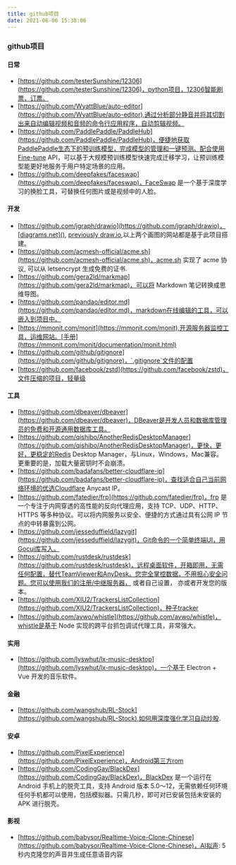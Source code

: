 ```yaml
---
title: github项目
date: 2021-06-06 15:38:06
---
```



### github项目

#### 日常
* [https://github.com/testerSunshine/12306](https://github.com/testerSunshine/12306)，python项目，12306智能刷票，订票。
* [https://github.com/WyattBlue/auto-editor](https://github.com/WyattBlue/auto-editor),通过分析部分静音并将其切割出来自动编辑视频和音频的命令行应用程序，自动剪辑视频。
* [https://github.com/PaddlePaddle/PaddleHub](https://github.com/PaddlePaddle/PaddleHub)，便捷地获取PaddlePaddle生态下的预训练模型，完成模型的管理和一键预测。配合使用Fine-tune API，可以基于大规模预训练模型快速完成迁移学习，让预训练模型能更好地服务于用户特定场景的应用。
* [https://github.com/deepfakes/faceswap](https://github.com/deepfakes/faceswap)，FaceSwap 是一个基于深度学习的换脸工具，可替换任何图片或是视频中的人脸。


#### 开发
* [https://github.com/jgraph/drawio](https://github.com/jgraph/drawio)，[diagrams.net](), [previously draw.io](),以上两个画图的网站都是基于此项目搭建。
* [https://github.com/acmesh-official/acme.sh](https://github.com/acmesh-official/acme.sh)，acme.sh 实现了 acme 协议, 可以从 letsencrypt 生成免费的证书.
* [https://github.com/gera2ld/markmap](https://github.com/gera2ld/markmap)，可以将 Markdown 笔记转换成思维导图。
* [https://github.com/pandao/editor.md](https://github.com/pandao/editor.md)，markdown在线编辑的工具，可以嵌入到项目中。
* [https://mmonit.com/monit](https://mmonit.com/monit),开源服务器监控工具，运维网站。[手册](https://mmonit.com/monit/documentation/monit.html)
* [https://github.com/github/gitignore](https://github.com/github/gitignore)，`.gitignore`文件的配置
* [https://github.com/facebook/zstd](https://github.com/facebook/zstd)，文件压缩的项目，轻量级

#### 工具
* [https://github.com/dbeaver/dbeaver](https://github.com/dbeaver/dbeaver)，DBeaver是开发人员和数据库管理员的免费和开源通用数据库工具。
* [https://github.com/qishibo/AnotherRedisDesktopManager](https://github.com/qishibo/AnotherRedisDesktopManager)，更快，更好，更稳定的Redis Desktop Manager，与Linux，Windows，Mac兼容。 更重要的是，加载大量密钥时不会崩溃。
* [https://github.com/badafans/better-cloudflare-ip](https://github.com/badafans/better-cloudflare-ip)，查找适合自己当前网络环境的优选Cloudflare Anycast IP。
* [https://github.com/fatedier/frp](https://github.com/fatedier/frp)，frp 是一个专注于内网穿透的高性能的反向代理应用，支持 TCP、UDP、HTTP、HTTPS 等多种协议。可以将内网服务以安全、便捷的方式通过具有公网 IP 节点的中转暴露到公网。
* [https://github.com/jesseduffield/lazygit](https://github.com/jesseduffield/lazygit)，Git命令的一个简单终端UI，用Gocui库写入。
* [https://github.com/rustdesk/rustdesk](https://github.com/rustdesk/rustdesk)，远程桌面软件，开箱即用，无需任何配置，替代TeamViewer和AnyDesk。您完全掌控数据，不用担心安全问题。您可以使用我们的注册/中继服务器， 或者自己设置， 亦或者开发您的版本。
* [https://github.com/XIU2/TrackersListCollection](https://github.com/XIU2/TrackersListCollection)，种子tracker
* [https://github.com/avwo/whistle](https://github.com/avwo/whistle)，whistle是基于 Node 实现的跨平台抓包调试代理工具，非常强大。


#### 实用
* [https://github.com/lyswhut/lx-music-desktop](https://github.com/lyswhut/lx-music-desktop)，一个基于 Electron + Vue 开发的音乐软件。


#### 金融
* [https://github.com/wangshub/RL-Stock](https://github.com/wangshub/RL-Stock),如何用深度强化学习自动炒股.

#### 安卓
* [https://github.com/PixelExperience](https://github.com/PixelExperience)，Android第三方rom
* [https://github.com/CodingGay/BlackDex](https://github.com/CodingGay/BlackDex)，BlackDex 是一个运行在 Android 手机上的脱壳工具，支持 Android 版本 5.0～12，无需依赖任何环境任何手机都可以使用，包括模拟器。只需几秒，即可对已安装包括未安装的 APK 进行脱壳。



#### 影视
* [https://github.com/babysor/Realtime-Voice-Clone-Chinese](https://github.com/babysor/Realtime-Voice-Clone-Chinese)，AI拟声: 5秒内克隆您的声音并生成任意语音内容
